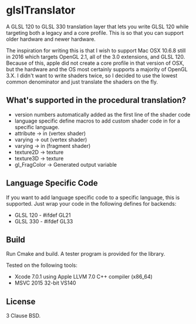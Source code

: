 # glslTranslator
A GLSL 120 to GLSL 330 translation layer that lets you write GLSL 120 while targeting both a legacy and a core profile. This is so that you can support older hardware and newer hardware.

The inspiration for writing this is that I wish to support Mac OSX 10.6.8 still in 2016 which targets OpenGL 2.1, all of the 3.0 extensions, and GLSL 120. Because of this, apple did not create a core profile in that version of OSX, but the hardware and the OS most certainly supports a majority of OpenGL 3.X. I didn't want to write shaders twice, so I decided to use the lowest common denominator and just translate the shaders on the fly.

## What's supported in the procedural translation?

* version numbers automatically added as the first line of the shader code
* language specific define macros to add custom shader code in for a specific language.
* attribute -> in (vertex shader)
* varying -> out (vertex shader)
* varying -> in (fragment shader)
* texture2D -> texture
* texture3D -> texture
* gl_FragColor -> Generated output variable

## Language Specific Code

If you want to add language specific code to a specific language, this is supported. Just wrap your code in the following defines for backends:

* GLSL 120 - #ifdef GL21
* GLSL 330 - #ifdef GL33

## Build

Run Cmake and build. A tester program is provided for the library.

Tested on the following tools:
- Xcode 7.0.1 using Apple LLVM 7.0 C++ compiler (x86_64)
- MSVC 2015 32-bit VS140

## License

3 Clause BSD.